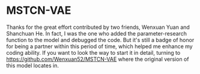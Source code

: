 # MSTCN-VAE
Thanks for the great effort contributed by two friends, Wenxuan Yuan and Shanchuan He. In fact, I was the one who added the parameter-research function to the model and debugged the code. But it's still a badge of honor for being a partner within this period of time, which helped me enhance my coding ability.
If you want to look the way to start it in detail, turning to https://github.com/Wenxuan52/MSTCN-VAE where the original version of this model locates in.
